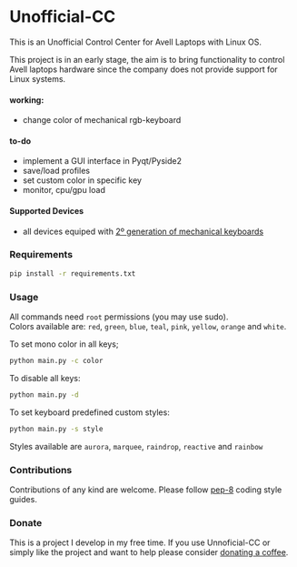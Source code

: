#  Unofficial-CC
This is an Unofficial Control Center for Avell Laptops with Linux OS.

This project is in an early stage, the aim is to bring functionality to control Avell laptops hardware since the company does not provide support for Linux systems.
 
#### working: ####
 
 - change color of mechanical rgb-keyboard


#### to-do ####
 - implement a GUI interface in Pyqt/Pyside2
 - save/load profiles
 - set custom color in specific key
 - monitor, cpu/gpu load

#### Supported Devices ####

- all devices equiped with  [2º generation of mechanical keyboards](http://blog.avell.com.br/melhorias-segunda-geracao-de-teclados-mecanicos-avell/)

### Requirements
```bash 
pip install -r requirements.txt
```

### Usage

All commands need `root` permissions (you may use sudo).<br>
Colors available are: `red`, `green`, `blue`, `teal`, `pink`, `yellow`, `orange` and `white`.<br>

To set mono color in all keys;

```bash 
python main.py -c color
```

To disable all keys:
```bash 
python main.py -d
```

To set keyboard predefined custom styles:

```bash 
python main.py -s style
```

Styles available are `aurora`, `marquee`, `raindrop`, `reactive` and `rainbow`



### Contributions

Contributions of any kind are welcome. Please follow [pep-8](https://www.python.org/dev/peps/pep-0008/) coding style guides.

### Donate

This is a project I develop in my free time.  If you use Unnoficial-CC or simply like the project and want to help please consider [donating a coffee](https://www.buymeacoffee.com/KCZRP52U7). 


